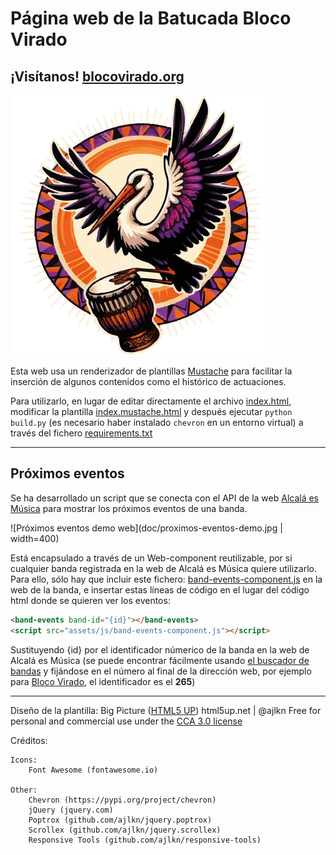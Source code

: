 # Página web de la Batucada Bloco Virado

## ¡Visítanos! [blocovirado.org](https://blocovirado.org)

![Logo Bloco Virado](RecursosLogos/LogoCiguena.png)

Esta web usa un renderizador de plantillas [Mustache](http://mustache.github.io/) 
para facilitar la inserción de algunos contenidos como el histórico de actuaciones.

Para utilizarlo, en lugar de editar directamente el archivo [index.html](public/index.html),
modificar la plantilla [index.mustache.html](index.mustache.html) 
y después ejecutar `python build.py` (es necesario haber instalado `chevron` en un entorno virtual)
a través del fichero [requirements.txt](requirements.txt)

---

## Próximos eventos

Se ha desarrollado un script que se conecta con el API de la web [Alcalá es Música](https://alcalaesmusica.org) 
para mostrar los próximos eventos de una banda. 

![Próximos eventos demo web](doc/proximos-eventos-demo.jpg | width=400)

Está encapsulado a través de un Web-component reutilizable, por si cualquier banda registrada en la web de
Alcalá es Música quiere utilizarlo. Para ello, sólo hay que incluir este fichero: 
[band-events-component.js](public/assets/js/band-events-component.js) en la web de la banda, e
insertar estas líneas de código en el lugar del código html donde se quieren ver los eventos:

```html
<band-events band-id="{id}"></band-events>
<script src="assets/js/band-events-component.js"></script>
```
Sustituyendo {id} por el identificador númerico de la banda en la web de Alcalá es Música (se puede encontrar fácilmente
usando [el buscador de bandas](https://alcalaesmusica.org/bands/) y fijándose en el número al final de la dirección web,
por ejemplo para [Bloco Virado](https://alcalaesmusica.org/bands/265/), el identificador es el **265**)

---

Diseño de la plantilla: Big Picture  ([HTML5 UP](https://html5up.net/))
html5up.net | @ajlkn 
Free for personal and commercial use under the [CCA 3.0 license](https://html5up.net/license)


Créditos:

	Icons:
		Font Awesome (fontawesome.io)

	Other:
        Chevron (https://pypi.org/project/chevron)
		jQuery (jquery.com)
		Poptrox (github.com/ajlkn/jquery.poptrox)
		Scrollex (github.com/ajlkn/jquery.scrollex)
		Responsive Tools (github.com/ajlkn/responsive-tools)